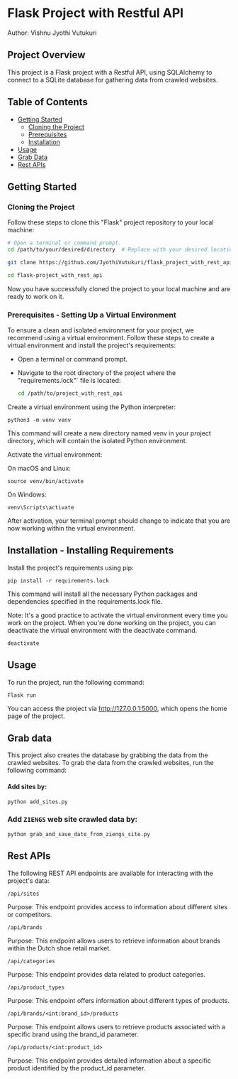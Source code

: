 # Flask Project with Restful API

Author: Vishnu Jyothi Vutukuri

## Project Overview

This project is a Flask project with a Restful API, using SQLAlchemy to connect to a SQLite database for gathering data from crawled websites.

## Table of Contents

- [Getting Started](#getting-started)
  - [Cloning the Project](#cloning-the-project)
  - [Prerequisites](#prerequisites---setting-up-a-virtual-environment)
  - [Installation](#installation---installing-requirements)
- [Usage](#usage)
- [Grab Data](#grab-data)
- [Rest APIs](#rest-apis)

## Getting Started

### Cloning the Project
Follow these steps to clone this "Flask" project repository to your local machine:

```bash
# Open a terminal or command prompt.
cd /path/to/your/desired/directory  # Replace with your desired location.

git clone https://github.com/JyothiVutukuri/flask_project_with_rest_api.git

cd flask-project_with_rest_api
```
Now you have successfully cloned the project to your local machine and are ready to work on it.

### Prerequisites - Setting Up a Virtual Environment

To ensure a clean and isolated environment for your project, we recommend using a virtual environment. Follow these steps to create a virtual environment and install the project's requirements:

- Open a terminal or command prompt.
- Navigate to the root directory of the project where the "requirements.lock"` file is located:

   ```bash
   cd /path/to/project_with_rest_api
   ```
   
Create a virtual environment using the Python interpreter:
    
    python3 -m venv venv
This command will create a new directory named venv in your project directory, which will contain the isolated Python environment.

Activate the virtual environment:

On macOS and Linux:

    source venv/bin/activate

On Windows:

    venv\Scripts\activate

After activation, your terminal prompt should change to indicate that you are now working within the virtual environment.

## Installation - Installing Requirements

Install the project's requirements using pip:

    pip install -r requirements.lock
This command will install all the necessary Python packages and dependencies specified in the requirements.lock file.

Note: It's a good practice to activate the virtual environment every time you work on the project. When you're done working on the project, you can deactivate the virtual environment with the deactivate command.

    deactivate

## Usage <a name="usage"></a>
To run the project, run the following command:

    Flask run

You can access the project via http://127.0.0.1:5000, which opens the home page of the project.


## Grab data <a name="grab_data"></a>
This project also creates the database by grabbing the data from the crawled websites. To grab the data from the crawled websites, run the following command:

#### Add sites by:

    python add_sites.py

### Add `ZIENGS` web site crawled data by:

    python grab_and_save_date_from_ziengs_site.py

## Rest APIs <a name="rest_apis"></a>

The following REST API endpoints are available for interacting with the project's data:
    
    /api/sites
    
Purpose: This endpoint provides access to information about different sites or competitors.

    /api/brands
Purpose: This endpoint allows users to retrieve information about brands within the Dutch shoe retail market.
    
    /api/categories
Purpose: This endpoint provides data related to product categories.
    
    /api/product_types
Purpose: This endpoint offers information about different types of products.
    
    /api/brands/<int:brand_id>/products
Purpose: This endpoint allows users to retrieve products associated with a specific brand using the brand_id parameter.

    /api/products/<int:product_id>
Purpose: This endpoint provides detailed information about a specific product identified by the product_id parameter.